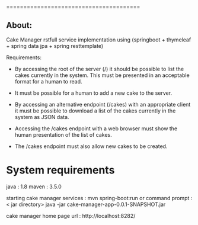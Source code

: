 

=======================================

## About:
Cake Manager rstfull service implementation using (springboot + thymeleaf + spring data jpa + spring resttemplate)

Requirements:

* By accessing the root of the server (/) it should be possible to list the cakes currently in the system.  This
 must be presented in an acceptable format for a human to read.

* It must be possible for a human to add a new cake to the server.

* By accessing an alternative endpoint (/cakes) with an appropriate client it must be possible to download a list of
 the cakes currently in the system as JSON data.

* Accessing the /cakes endpoint with a web browser must show the human presentation of the list of cakes.

* The /cakes endpoint must also allow new cakes to be created.

 System requirements
 ====================================
 java  : 1.8
 maven : 3.5.0

 starting cake manager services :
 mvn spring-boot:run
 or
 command prompt : < jar directory> java -jar cake-manager-app-0.0.1-SNAPSHOT.jar

 cake manager home page url : http://localhost:8282/



